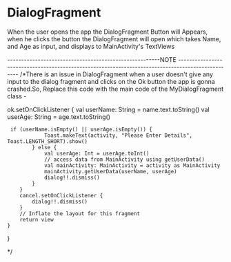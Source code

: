 # DialogFragment
When the user opens the app the DialogFragment Button will Appears, when he clicks the button the DialogFragment will open 
which takes Name, and Age as input, and displays to MainActivity's TextViews



-------------------------------------------------------NOTE --------------------------------------------------------------------------------------------------
/*There is an issue in DialogFragment when a user doesn't give any input to the dialog fragment and clicks on the Ok button 
the app is gonna crashed.So, Replace this code with the main code of the MyDialogFragment class - 

 ok.setOnClickListener {
            val userName: String = name.text.toString()
            val userAge: String = age.text.toString()
            
     if (userName.isEmpty() || userAge.isEmpty()) {
                Toast.makeText(activity, "Please Enter Details", Toast.LENGTH_SHORT).show()
            } else {
                val userAge: Int = userAge.toInt()
                // access data from MainActivity using getUserData()
                val mainActivity: MainActivity = activity as MainActivity
                mainActivity.getUserData(userName, userAge)
                dialog!!.dismiss()
            }
        }
        cancel.setOnClickListener {
            dialog!!.dismiss()
        }
        // Inflate the layout for this fragment
        return view
    }
}



*/
